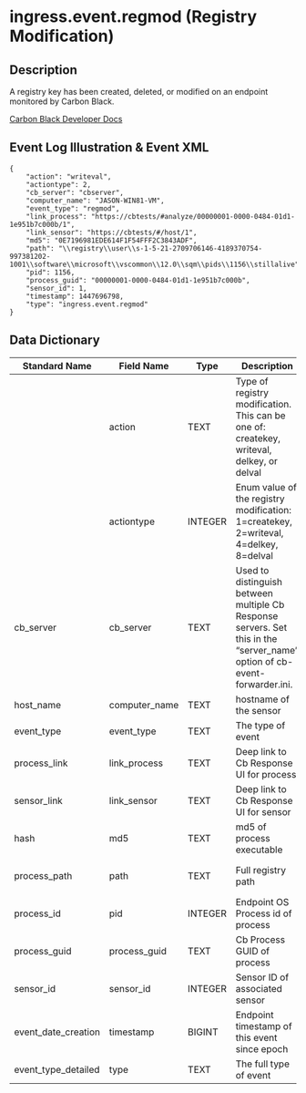 # ingress.event.regmod (Registry Modification)

## Description

A registry key has been created, deleted, or modified on an endpoint monitored by Carbon Black.

[Carbon Black Developer Docs](https://developer.carbonblack.com/reference/enterprise-response/event-forwarder/event-schema/#ingress-event-regmod-registry-modification)

## Event Log Illustration & Event XML
```
{
    "action": "writeval",
    "actiontype": 2,
    "cb_server": "cbserver",
    "computer_name": "JASON-WIN81-VM",
    "event_type": "regmod",
    "link_process": "https://cbtests/#analyze/00000001-0000-0484-01d1-1e951b7c000b/1",
    "link_sensor": "https://cbtests/#/host/1",
    "md5": "0E7196981EDE614F1F54FFF2C3843ADF",
    "path": "\\registry\\user\\s-1-5-21-2709706146-4189370754-997381202-1001\\software\\microsoft\\vscommon\\12.0\\sqm\\pids\\1156\\stillalive",
    "pid": 1156,
    "process_guid": "00000001-0000-0484-01d1-1e951b7c000b",
    "sensor_id": 1,
    "timestamp": 1447696798,
    "type": "ingress.event.regmod"
}
```

## Data Dictionary

|	Standard Name	|	Field Name	|	Type	|	Description	|	Sample Value	|
|	-------------	|	----------	|	----	|	-----------	|	------------	|
|		|	action	|	TEXT	|	Type of registry modification. This can be one of: createkey, writeval, delkey, or delval	|	writeval	|
|		|	actiontype	|	INTEGER	|	Enum value of the registry modification: 1=createkey, 2=writeval, 4=delkey, 8=delval	|	2	|
|	cb_server	|	cb_server	|	TEXT	|	Used to distinguish between multiple Cb Response servers. Set this in the “server_name” option of cb-event-forwarder.ini.	|	cbserver	|
|	host_name	|	computer_name	|	TEXT	|	hostname of the sensor	|	JASON-WIN81-VM	|
|	event_type	|	event_type	|	TEXT	|	The type of event	|	regmod	|
|	process_link	|	link_process	|	TEXT	|	Deep link to Cb Response UI for process	|	https://cbtests/#analyze/00000001-0000-0484-01d1-1e951b7c000b/1	|
|	sensor_link	|	link_sensor	|	TEXT	|	Deep link to Cb Response UI for sensor	|	https://cbtests/#/host/1	|
|	hash	|	md5	|	TEXT	|	md5 of process executable	|	0E7196981EDE614F1F54FFF2C3843ADF	|
|	process_path	|	path	|	TEXT	|	Full registry path	|	\\registry\\user\\s-1-5-21-2709706146-4189370754-997381202-1001\\software\\microsoft\\vscommon\\12.0\\sqm\\pids\\1156\\stillalive	|
|	process_id	|	pid	|	INTEGER	|	Endpoint OS Process id of process	|	1156	|
|	process_guid	|	process_guid	|	TEXT	|	Cb Process GUID of process	|	00000001-0000-0484-01d1-1e951b7c000b	|
|	sensor_id	|	sensor_id	|	INTEGER	|	Sensor ID of associated sensor	|	1	|
|	event_date_creation	|	timestamp	|	BIGINT	|	Endpoint timestamp of this event since epoch	| 1447696798 |
|	event_type_detailed	|	type	|	TEXT	|	The full type of event	| ingress.event.regmod |